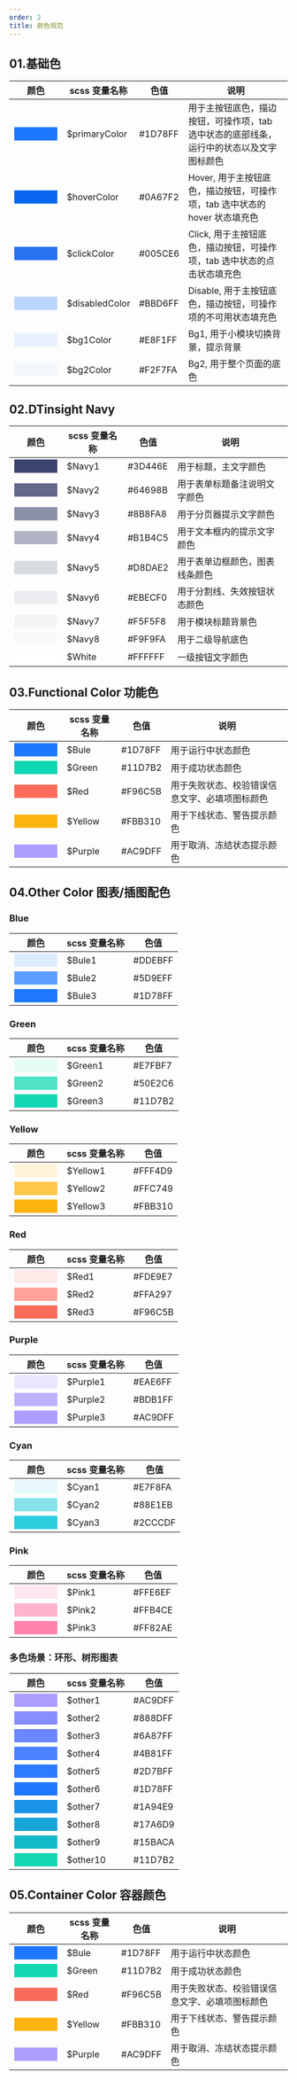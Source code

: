 ```yaml
---
order: 2
title: 颜色规范
---
```


## 01.基础色

| 颜色 | scss 变量名称  |色值  |说明  |
|---------|---------|---------|---------|
| <input style="background: #1D78FF;width: 80px; height: 26px;border: 1px solid #fff;" />    |   $primaryColor     |  #1D78FF       |  用于主按钮底色，描边按钮，可操作项，tab 选中状态的底部线条，运行中的状态以及文字图标颜色    |
| <input style="background: #0A67F2;width: 80px; height: 26px;border: 1px solid #fff;" />    |  $hoverColor        |   #0A67F2      |  Hover, 用于主按钮底色，描边按钮，可操作项，tab 选中状态的 hover 状态填充色      |
| <input style="background: #2672F0;width: 80px; height: 26px;border: 1px solid #fff;" />    |   $clickColor       |   #005CE6      | Click, 用于主按钮底色，描边按钮，可操作项，tab 选中状态的点击状态填充色 |
| <input style="background: #BBD6FF;width: 80px; height: 26px;border: 1px solid #fff;" />    |   $disabledColor    |   #BBD6FF      | Disable, 用于主按钮底色，描边按钮，可操作项的不可用状态填充色 |BBD6FF
| <input style="background: #E8F1FF;width: 80px; height: 26px;border: 1px solid #fff;" />    |   $bg1Color         |   #E8F1FF      | Bg1, 用于小模块切换背景，提示背景 |
| <input style="background: #F2F7FA;width: 80px; height: 26px;border: 1px solid #fff;" />    |   $bg2Color         |   #F2F7FA      | Bg2, 用于整个页面的底色 |

## 02.DTinsight Navy

| 颜色 |scss 变量名称  |色值  |说明  |
|---------|---------|---------|---------|
| <input style="background: #3D446E;width: 80px; height: 26px;border: 1px solid #fff;" />    |   $Navy1            |  #3D446E      |  用于标题，主文字颜色       |
| <input style="background: #64698B;width: 80px; height: 26px;border: 1px solid #fff;" />    |   $Navy2            |  #64698B      |  用于表单标题备注说明文字颜色     |
| <input style="background: #8B8FA8;width: 80px; height: 26px;border: 1px solid #fff;" />    |   $Navy3            |  #8B8FA8      |  用于分页器提示文字颜色     |
| <input style="background: #B1B4C5;width: 80px; height: 26px;border: 1px solid #fff;" />    |   $Navy4            |  #B1B4C5      |  用于文本框内的提示文字颜色 |
| <input style="background: #D8DAE2;width: 80px; height: 26px;border: 1px solid #fff;" />    |   $Navy5            |  #D8DAE2      |  用于表单边框颜色，图表线条颜色 |
| <input style="background: #EBECF0;width: 80px; height: 26px;border: 1px solid #fff;" />    |   $Navy6            |  #EBECF0      |  用于分割线、失效按钮状态颜色 |
| <input style="background: #F5F5F8;width: 80px; height: 26px;border: 1px solid #fff;" />    |   $Navy7            |  #F5F5F8      |  用于模块标题背景色 |
| <input style="background: #F9F9FA;width: 80px; height: 26px;border: 1px solid #fff;" />    |   $Navy8            |  #F9F9FA      |  用于二级导航底色 |
| <input style="background: #FFFFFF;width: 80px; height: 26px;border: 1px solid #fff;" />    |   $White            |  #FFFFFF      |  一级按钮文字颜色 |

## 03.Functional Color 功能色

| 颜色 |scss 变量名称  |色值  |说明  |
|---------|---------|---------|---------|
| <input style="background: #1D78FF;width: 80px; height: 26px;border: 1px solid #fff;" />    |   $Bule             |  #1D78FF      |  用于运行中状态颜色       |
| <input style="background: #11D7B2;width: 80px; height: 26px;border: 1px solid #fff;" />    |   $Green            |  #11D7B2      |  用于成功状态颜色     |
| <input style="background: #F96C5B;width: 80px; height: 26px;border: 1px solid #fff;" />    |   $Red              |  #F96C5B      |  用于失败状态、校验错误信息文字、必填项图标颜色     |
| <input style="background: #FBB310;width: 80px; height: 26px;border: 1px solid #fff;" />    |   $Yellow           |  #FBB310      |  用于下线状态、警告提示颜色 |
| <input style="background: #AC9DFF;width: 80px; height: 26px;border: 1px solid #fff;" />    |   $Purple           |  #AC9DFF      |  用于取消、冻结状态提示颜色 |


## 04.Other Color 图表/插图配色

### Blue

| 颜色 |scss 变量名称  |色值  |
|---------|---------|---------|
| <input style="background: #DDEBFF;width: 80px; height: 26px;border: 1px solid #fff;" />    |   $Bule1             |  #DDEBFF      |
| <input style="background: #5D9EFF;width: 80px; height: 26px;border: 1px solid #fff;" />    |   $Bule2             |  #5D9EFF      |
| <input style="background: #1D78FF;width: 80px; height: 26px;border: 1px solid #fff;" />    |   $Bule3             |  #1D78FF      |

### Green

| 颜色 |scss 变量名称  |色值  |
|---------|---------|---------|
| <input style="background: #E7FBF7;width: 80px; height: 26px;border: 1px solid #fff;" />    |   $Green1            |  #E7FBF7      |
| <input style="background: #50E2C6;width: 80px; height: 26px;border: 1px solid #fff;" />    |   $Green2            |  #50E2C6      |
| <input style="background: #11D7B2;width: 80px; height: 26px;border: 1px solid #fff;" />    |   $Green3            |  #11D7B2      |

### Yellow

| 颜色 |scss 变量名称  |色值  |
|---------|---------|---------|
| <input style="background: #FFF4D9;width: 80px; height: 26px;border: 1px solid #fff;" />    |   $Yellow1           |  #FFF4D9      |
| <input style="background: #FFC749;width: 80px; height: 26px;border: 1px solid #fff;" />    |   $Yellow2           |  #FFC749      |
| <input style="background: #FBB310;width: 80px; height: 26px;border: 1px solid #fff;" />    |   $Yellow3           |  #FBB310      |
            
### Red

| 颜色 |scss 变量名称  |色值  |
|---------|---------|---------|
| <input style="background: #FDE9E7;width: 80px; height: 26px;border: 1px solid #fff;" />    |   $Red1              |  #FDE9E7      |
| <input style="background: #FFA297;width: 80px; height: 26px;border: 1px solid #fff;" />    |   $Red2              |  #FFA297      |
| <input style="background: #F96C5B;width: 80px; height: 26px;border: 1px solid #fff;" />    |   $Red3              |  #F96C5B      |
            
### Purple

| 颜色 |scss 变量名称  |色值  |
|---------|---------|---------|
| <input style="background: #EAE6FF;width: 80px; height: 26px;border: 1px solid #fff;" />    |   $Purple1           |  #EAE6FF      |
| <input style="background: #BDB1FF;width: 80px; height: 26px;border: 1px solid #fff;" />    |   $Purple2           |  #BDB1FF      |
| <input style="background: #AC9DFF;width: 80px; height: 26px;border: 1px solid #fff;" />    |   $Purple3           |  #AC9DFF      |
            
### Cyan

| 颜色 |scss 变量名称  |色值  |
|---------|---------|---------|
| <input style="background: #E7F8FA;width: 80px; height: 26px;border: 1px solid #fff;" />    |   $Cyan1             |  #E7F8FA      |
| <input style="background: #88E1EB;width: 80px; height: 26px;border: 1px solid #fff;" />    |   $Cyan2             |  #88E1EB      |
| <input style="background: #2CCCDF;width: 80px; height: 26px;border: 1px solid #fff;" />    |   $Cyan3             |  #2CCCDF      |

### Pink

| 颜色 |scss 变量名称  |色值  |
|---------|---------|---------|
| <input style="background: #FFE6EF;width: 80px; height: 26px;border: 1px solid #fff;" />    |   $Pink1             |  #FFE6EF      |
| <input style="background: #FFB4CE;width: 80px; height: 26px;border: 1px solid #fff;" />    |   $Pink2             |  #FFB4CE      |
| <input style="background: #FF82AE;width: 80px; height: 26px;border: 1px solid #fff;" />    |   $Pink3             |  #FF82AE      |

### 多色场景：环形、树形图表

| 颜色 |scss 变量名称  |色值  |
|---------|---------|---------|
| <input style="background: #AC9DFF;width: 80px; height: 26px;border: 1px solid #fff;" />    |   $other1             |  #AC9DFF      |
| <input style="background: #888DFF;width: 80px; height: 26px;border: 1px solid #fff;" />    |   $other2             |  #888DFF      |
| <input style="background: #6A87FF;width: 80px; height: 26px;border: 1px solid #fff;" />    |   $other3             |  #6A87FF      |
| <input style="background: #4B81FF;width: 80px; height: 26px;border: 1px solid #fff;" />    |   $other4             |  #4B81FF      |
| <input style="background: #2D7BFF;width: 80px; height: 26px;border: 1px solid #fff;" />    |   $other5             |  #2D7BFF      |
| <input style="background: #1D78FF;width: 80px; height: 26px;border: 1px solid #fff;" />    |   $other6             |  #1D78FF      |
| <input style="background: #1A94E9;width: 80px; height: 26px;border: 1px solid #fff;" />    |   $other7             |  #1A94E9      |
| <input style="background: #17A6D9;width: 80px; height: 26px;border: 1px solid #fff;" />    |   $other8             |  #17A6D9      |
| <input style="background: #15BACA;width: 80px; height: 26px;border: 1px solid #fff;" />    |   $other9             |  #15BACA      |
| <input style="background: #11D7B2;width: 80px; height: 26px;border: 1px solid #fff;" />    |   $other10            |  #11D7B2      |

## 05.Container Color 容器颜色

| 颜色 |scss 变量名称  |色值  |说明  |
|---------|---------|---------|---------|
| <input style="background: #1D78FF;width: 80px; height: 26px;border: 1px solid #fff;" />    |   $Bule             |  #1D78FF      |  用于运行中状态颜色       |
| <input style="background: #11D7B2;width: 80px; height: 26px;border: 1px solid #fff;" />    |   $Green            |  #11D7B2      |  用于成功状态颜色     |
| <input style="background: #F96C5B;width: 80px; height: 26px;border: 1px solid #fff;" />    |   $Red              |  #F96C5B      |  用于失败状态、校验错误信息文字、必填项图标颜色     |
| <input style="background: #FBB310;width: 80px; height: 26px;border: 1px solid #fff;" />    |   $Yellow           |  #FBB310      |  用于下线状态、警告提示颜色 |
| <input style="background: #AC9DFF;width: 80px; height: 26px;border: 1px solid #fff;" />    |   $Purple           |  #AC9DFF      |  用于取消、冻结状态提示颜色 |
